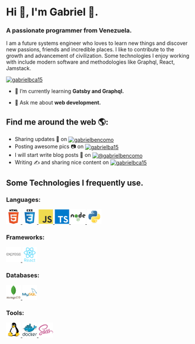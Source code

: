 <h1 align="left">Hi 👋, I'm Gabriel 🚀.</h1>
<h3 align="left">A passionate programmer from Venezuela.</h3>

I am a future systems engineer who loves to learn new things and discover new passions, friends and incredible places. I like to contribute to the growth and advancement of civilization. Some technologies I enjoy working with include modern software and methodologies like Graphql, React, Jamstack.

<p align="left"> 
  <a href="https://twitter.com/gabrielbca15" target="blank">
    <img src="https://img.shields.io/twitter/follow/gabrielbca15?logo=twitter&style=for-the-badge" alt="gabrielbca15" />
  </a> 
</p>

- 🌱 I’m currently learning **Gatsby and Graphql.**

- 💬 Ask me about **web development.**

<!-- ### Blogs posts -->
<!-- BLOG-POST-LIST:START -->
<!-- BLOG-POST-LIST:END -->

## Find me around the web 🌎: 

<p align="left">
  <ul>
    <li>
      Sharing updates 💼 on
      <a href="https://linkedin.com/in/gabrielbencomo" target="blank">
        <img align="center" src="https://cdn.jsdelivr.net/npm/simple-icons@3.0.1/icons/linkedin.svg" alt="gabrielbencomo" height="30" width="40" />
      </a>
    </li>
    <li>
      Posting awesome pics 📷 on 
      <a href="https://instagram.com/gabrielba15" target="blank">
        <img align="center" src="https://cdn.jsdelivr.net/npm/simple-icons@3.0.1/icons/instagram.svg" alt="gabrielba15" height="30" width="40" />
      </a>
    </li>
    <li>
      I will start write blog posts 📝 on 
      <a href="https://medium.com/@gabrielbencomo" target="blank">
        <img align="center" src="https://cdn.jsdelivr.net/npm/simple-icons@3.0.1/icons/medium.svg" alt="@gabrielbencomo" height="30" width="40" />
      </a>
    </li>
    <li>
      Writing ✍️ and sharing nice content on 
      <a href="https://twitter.com/gabrielbca15" target="blank">
        <img align="center" src="https://cdn.jsdelivr.net/npm/simple-icons@3.0.1/icons/twitter.svg" alt="gabrielbca15" height="30" width="40" />
      </a>
    </li>
  </ul>
</p>

## Some Technologies I frequently use.

<h3 align="left">Languages:</h3>
<p align="left"> 
  <a href="https://www.w3.org/html/" target="_blank"> 
    <img src="https://raw.githubusercontent.com/devicons/devicon/master/icons/html5/html5-original-wordmark.svg" alt="html5" width="40" height="40"/> 
  </a> 
  <a href="https://www.w3schools.com/css/" target="_blank"> 
    <img src="https://raw.githubusercontent.com/devicons/devicon/master/icons/css3/css3-original-wordmark.svg" alt="css3" width="40" height="40"/> 
  </a>
  <a href="https://developer.mozilla.org/en-US/docs/Web/JavaScript" target="_blank"> 
    <img src="https://raw.githubusercontent.com/devicons/devicon/master/icons/javascript/javascript-original.svg" alt="javascript" width="40" height="40"/> 
  </a>
  <a href="https://www.typescriptlang.org/" target="_blank"> 
    <img src="https://raw.githubusercontent.com/devicons/devicon/master/icons/typescript/typescript-original.svg" alt="typescript" width="40" height="40"/> 
  </a>
  <a href="https://nodejs.org" target="_blank"> 
    <img src="https://raw.githubusercontent.com/devicons/devicon/master/icons/nodejs/nodejs-original-wordmark.svg" alt="nodejs" width="40" height="40"/> 
  </a>
  <a href="https://www.python.org" target="_blank"> 
    <img src="https://raw.githubusercontent.com/devicons/devicon/master/icons/python/python-original.svg" alt="python" width="40" height="40"/> 
  </a>
</p>
<!-- Frameworks -->
<h3 align="left">Frameworks:</h3>
<p align="left">
  <a href="https://expressjs.com" target="_blank"> 
    <img src="https://raw.githubusercontent.com/devicons/devicon/master/icons/express/express-original-wordmark.svg" alt="express" width="40" height="40"/> 
  </a>
  <a href="https://reactjs.org/" target="_blank"> 
    <img src="https://raw.githubusercontent.com/devicons/devicon/master/icons/react/react-original-wordmark.svg" alt="react" width="40" height="40"/> 
  </a>
</p>
<!-- Databases -->
<h3 align="left">Databases:</h3>
<p align="left">
 <a href="https://www.mongodb.com/" target="_blank"> 
    <img src="https://raw.githubusercontent.com/devicons/devicon/master/icons/mongodb/mongodb-original-wordmark.svg" alt="mongodb" width="40" height="40"/> 
 </a>
 <a href="https://www.mysql.com/" target="_blank"> 
   <img src="https://raw.githubusercontent.com/devicons/devicon/master/icons/mysql/mysql-original-wordmark.svg" alt="mysql" width="40" height="40"/> 
 </a>
</p>
<!-- Tools -->
<h3 align="left">Tools:</h3>
<p align="left">
  <a href="https://www.linux.org/" target="_blank"> 
    <img src="https://raw.githubusercontent.com/devicons/devicon/master/icons/linux/linux-original.svg" alt="linux" width="40" height="40"/> 
  </a>
  <a href="https://www.docker.com/" target="_blank"> 
    <img src="https://raw.githubusercontent.com/devicons/devicon/master/icons/docker/docker-original-wordmark.svg" alt="docker" width="40" height="40"/> 
  </a> 
  <a href="https://sass-lang.com" target="_blank"> 
    <img src="https://raw.githubusercontent.com/devicons/devicon/master/icons/sass/sass-original.svg" alt="sass" width="40" height="40"/> 
  </a> 
</p>

<!--
### Hi there 👋

**gabrielba15/gabrielba15** is a ✨ _special_ ✨ repository because its `README.md` (this file) appears on your GitHub profile.

Here are some ideas to get you started:

- 🔭 I’m currently working on ...
- 🌱 I’m currently learning ...
- 👯 I’m looking to collaborate on ...
- 🤔 I’m looking for help with ...
- 💬 Ask me about ...
- 📫 How to reach me: ...
- 😄 Pronouns: ...
- ⚡ Fun fact: ...
-->
